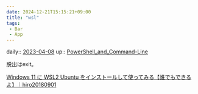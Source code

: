 ```yaml
---
date: 2024-12-21T15:15:21+09:00
title: "wsl"
tags:
 - Bar
 - App
---
```


daily:: [2023-04-08](Daily_Note/2023-04-08.md)
up:: [PowerShell_and_Command-Line](PowerShell_and_Command-Line.md)

脱出はexit。

[Windows 11 に WSL2 Ubuntu をインストールして使ってみる【誰でもできるよ】｜hiro20180901](https://note.com/hiro20180901/n/nc798a07485e2)